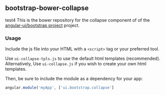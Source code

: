 
## bootstrap-bower-collapse

test4
This is the bower repository for the collapse component of of the [angular-ui/bootstrap project](https://github.com/angular-ui/bootstrap) project.

### Usage

Include the js file into your HTML with a `<script>` tag or your preferred tool.

Use `ui-collapse-tpls.js` to use the default html templates (recommended). Alternatively, Use `ui-collapse.js` if you wish to create your own html templates.

Then, be sure to include the module as a dependency for your app:
```js
angular.module('myApp', ['ui.bootstrap.collapse']
```


